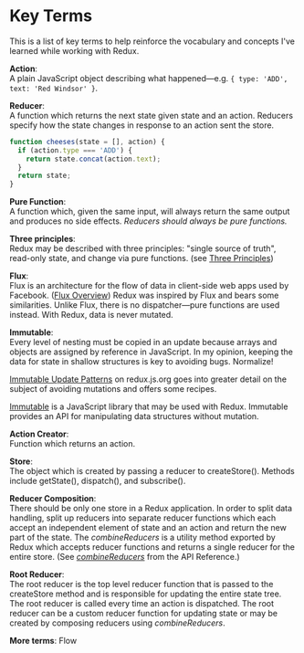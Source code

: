 # Key Terms
This is a list of key terms to help reinforce the vocabulary and concepts I've learned while working with Redux.

**Action**:  
A plain JavaScript object describing what happened&mdash;e.g. `{ type: 'ADD', text: 'Red Windsor' }`.

**Reducer**:  
A function which returns the next state given state and an action. Reducers specify how the state
changes in response to an action sent the store.

```javascript
function cheeses(state = [], action) {
  if (action.type === 'ADD') {
    return state.concat(action.text);
  }
  return state;
}
```

**Pure Function**:  
A function which, given the same input, will always return the same output and produces no
side effects. *Reducers should always be pure functions.*

**Three principles**:  
Redux may be described with three principles: "single source of truth", read-only state, and change
via pure functions. (see [Three Principles][redux-3])

**Flux**:  
Flux is an architecture for the flow of data in client-side web apps used by Facebook.
([Flux Overview][flux]) Redux was inspired by Flux and bears some similarities. Unlike Flux, there
is no dispatcher&mdash;pure functions are used instead. With Redux, data is never mutated.

**Immutable**:  
Every level of nesting must be copied in an update because arrays and objects are assigned by
reference in JavaScript. In my opinion, keeping the data for state in shallow structures is key to
avoiding bugs. Normalize!

[Immutable Update Patterns][redux-update-patterns] on redux.js.org goes into greater detail on the
subject of avoiding mutations and offers some recipes.

[Immutable][immutable] is a JavaScript library that may be used with Redux. Immutable provides an API for
manipulating data structures without mutation.

**Action Creator**:<br>
Function which returns an action.

**Store**:<br>
The object which is created by passing a reducer to createStore(). Methods include getState(),
dispatch(), and subscribe().

**Reducer Composition**:<br>
There should be only one store in a Redux application. In order to split data handling, split up reducers into separate reducer functions which each accept an independent element of state and an action and return the new part of the state. The *combineReducers* is a utility method exported by Redux which accepts reducer functions and returns a single reducer for the entire store. (See [*combineReducers*][redux-combineReducers] from the API Reference.)

**Root Reducer**:<br>
The root reducer is the top level reducer function that is passed to the createStore method and is responsible for updating the entire state tree. The root reducer is called every time an action is dispatched. The root reducer can be a custom reducer function for updating state or may be created by composing reducers using *combineReducers*.

**More terms**: Flow


[redux-3]: https://redux.js.org/introduction/threeprinciples
[redux-update-patterns]: https://redux.js.org/recipes/structuringreducers/immutableupdatepatterns
[redux-combineReducers]: https://redux.js.org/api/combinereducers
[flux]: https://facebook.github.io/flux/docs/in-depth-overview.html#content
[immutable]: https://facebook.github.io/immutable-js/
